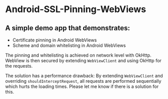 # Android-SSL-Pinning-WebViews
## A simple demo app that demonstrates:
* Certificate pinning in Android WebViews
* Scheme and domain whitelisting in Android WebViews

The pinning and whitelisting is achieved on network level with OkHttp.
WebView is then secured by extending `WebViewClient` and using OkHttp for the requests.

The solution has a performance drawback: By extending `WebViewClient` and overriding
`shouldInterceptRequest`, all requests are performed sequentially which hurts the loading times.
Please let me know if there is a solution for this.



